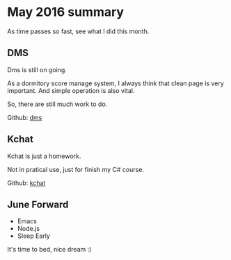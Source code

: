 


# May 2016 summary
As time passes so fast, see what I did this month.

<!--more-->
<h2>DMS</h2>
Dms is still on going.

As a dormitory score manage system, I always think that clean page is very important. And simple operation is also vital.

So, there are still much work to do.

Github: <a href="https://github.com/kyshel/dms">dms</a>
<h2>Kchat</h2>
Kchat is just a homework.

Not in pratical use, just for finish my C# course.

Github: <a href="https://github.com/kyshel/kchat">kchat</a>
<h2>June Forward</h2>
<ul>
 	<li>Emacs</li>
 	<li>Node.js</li>
 	<li>Sleep Early</li>
</ul>
It's time to bed, nice dream :)
